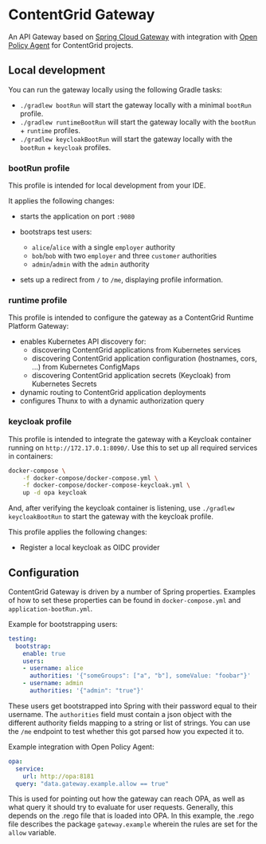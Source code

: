 # ContentGrid Gateway

An API Gateway based on [Spring Cloud Gateway](https://spring.io/projects/spring-cloud-gateway) with integration with [Open Policy Agent](https://www.openpolicyagent.org) for ContentGrid projects.

## Local development

You can run the gateway locally using the following Gradle tasks:

* `./gradlew bootRun` will start the gateway locally with a minimal `bootRun` profile.
* `./gradlew runtimeBootRun` will start the gateway locally with the `bootRun` + `runtime` profiles.
* `./gradlew keycloakBootRun` will start the gateway locally with the `bootRun` + `keycloak` profiles.

### bootRun profile

This profile is intended for local development from your IDE.

It applies the following changes:

* starts the application on port `:9080`

* bootstraps test users:
  - `alice`/`alice` with a single `employer` authority
  - `bob`/`bob` with two `employer` and three `customer` authorities
  - `admin`/`admin` with the `admin` authority

* sets up a redirect from `/` to `/me`, displaying profile information.

### runtime profile

This profile is intended to configure the gateway as a ContentGrid Runtime Platform Gateway:

* enables Kubernetes API discovery for:
  - discovering ContentGrid applications from Kubernetes services
  - discovering ContentGrid application configuration (hostnames, cors, ...) from Kubernetes ConfigMaps
  - discovering ContentGrid application secrets (Keycloak) from Kubernetes Secrets
* dynamic routing to ContentGrid application deployments
* configures Thunx to with a dynamic authorization query

### keycloak profile

This profile is intended to integrate the gateway with a Keycloak container running on `http://172.17.0.1:8090/`.
Use this to set up all required services in containers:

```bash
docker-compose \
    -f docker-compose/docker-compose.yml \
    -f docker-compose/docker-compose-keycloak.yml \
    up -d opa keycloak
```
And, after verifying the keycloak container is listening, use `./gradlew keycloakBootRun` to start the gateway with the keycloak profile.

This profile applies the following changes:

* Register a local keycloak as OIDC provider

## Configuration

ContentGrid Gateway is driven by a number of Spring properties. Examples of how to set these properties can be found in `docker-compose.yml` and `application-bootRun.yml`.

Example for bootstrapping users:

```yaml
testing:
  bootstrap:
    enable: true
    users:
    - username: alice
      authorities: '{"someGroups": ["a", "b"], someValue: "foobar"}'
    - username: admin
      authorities: '{"admin": "true"}'
```

These users get bootstrapped into Spring with their password equal to their username. The `authorities` field must contain a json object with the different authority fields mapping to a string or list of strings. You can use the `/me` endpoint to test whether this got parsed how you expected it to.

Example integration with Open Policy Agent:

```yaml
opa:
  service:
    url: http://opa:8181
  query: "data.gateway.example.allow == true"
```

This is used for pointing out how the gateway can reach OPA, as well as what query it should try to evaluate for user requests. Generally, this depends on the .rego file that is loaded into OPA. In this example, the .rego file describes the package `gateway.example` wherein the rules are set for the `allow` variable.
